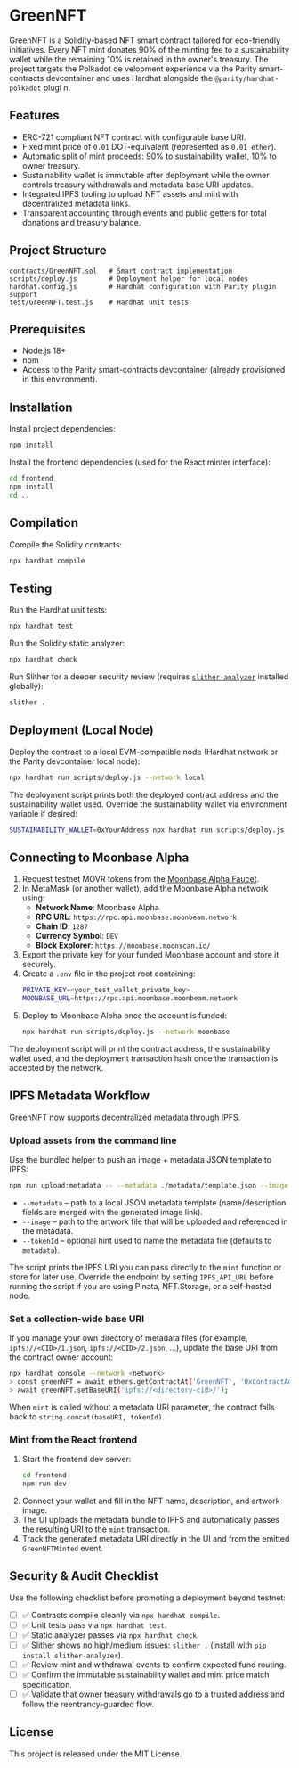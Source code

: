 # GreenNFT

GreenNFT is a Solidity-based NFT smart contract tailored for eco-friendly initiatives. Every NFT mint donates 90% of the minting
 fee to a sustainability wallet while the remaining 10% is retained in the owner's treasury. The project targets the Polkadot de
velopment experience via the Parity smart-contracts devcontainer and uses Hardhat alongside the `@parity/hardhat-polkadot` plugi
n.

## Features
- ERC-721 compliant NFT contract with configurable base URI.
- Fixed mint price of `0.01` DOT-equivalent (represented as `0.01 ether`).
- Automatic split of mint proceeds: 90% to sustainability wallet, 10% to owner treasury.
- Sustainability wallet is immutable after deployment while the owner controls treasury withdrawals and metadata base URI updates.
- Integrated IPFS tooling to upload NFT assets and mint with decentralized metadata links.
- Transparent accounting through events and public getters for total donations and treasury balance.

## Project Structure
```
contracts/GreenNFT.sol   # Smart contract implementation
scripts/deploy.js        # Deployment helper for local nodes
hardhat.config.js        # Hardhat configuration with Parity plugin support
test/GreenNFT.test.js    # Hardhat unit tests
```

## Prerequisites
- Node.js 18+
- npm
- Access to the Parity smart-contracts devcontainer (already provisioned in this environment).

## Installation
Install project dependencies:
```bash
npm install
```

Install the frontend dependencies (used for the React minter interface):
```bash
cd frontend
npm install
cd ..
```

## Compilation
Compile the Solidity contracts:
```bash
npx hardhat compile
```

## Testing
Run the Hardhat unit tests:
```bash
npx hardhat test
```

Run the Solidity static analyzer:
```bash
npx hardhat check
```

Run Slither for a deeper security review (requires [`slither-analyzer`](https://github.com/crytic/slither) installed globally):
```bash
slither .
```

## Deployment (Local Node)
Deploy the contract to a local EVM-compatible node (Hardhat network or the Parity devcontainer local node):
```bash
npx hardhat run scripts/deploy.js --network local
```

The deployment script prints both the deployed contract address and the sustainability wallet used. Override the sustainability
wallet via environment variable if desired:
```bash
SUSTAINABILITY_WALLET=0xYourAddress npx hardhat run scripts/deploy.js --network local
```

## Connecting to Moonbase Alpha
1. Request testnet MOVR tokens from the [Moonbase Alpha Faucet](https://apps.moonbeam.network/moonbase-alpha/faucet).
2. In MetaMask (or another wallet), add the Moonbase Alpha network using:
   - **Network Name**: Moonbase Alpha
   - **RPC URL**: `https://rpc.api.moonbase.moonbeam.network`
   - **Chain ID**: `1287`
   - **Currency Symbol**: `DEV`
   - **Block Explorer**: `https://moonbase.moonscan.io/`
3. Export the private key for your funded Moonbase account and store it securely.
4. Create a `.env` file in the project root containing:
   ```bash
   PRIVATE_KEY=<your_test_wallet_private_key>
   MOONBASE_URL=https://rpc.api.moonbase.moonbeam.network
   ```
5. Deploy to Moonbase Alpha once the account is funded:
   ```bash
   npx hardhat run scripts/deploy.js --network moonbase
   ```

The deployment script will print the contract address, the sustainability wallet used, and the deployment transaction hash once
the transaction is accepted by the network.

## IPFS Metadata Workflow

GreenNFT now supports decentralized metadata through IPFS.

### Upload assets from the command line

Use the bundled helper to push an image + metadata JSON template to IPFS:

```bash
npm run upload:metadata -- --metadata ./metadata/template.json --image ./assets/art.png --tokenId 1
```

- `--metadata` – path to a local JSON metadata template (name/description fields are merged with the generated image link).
- `--image` – path to the artwork file that will be uploaded and referenced in the metadata.
- `--tokenId` – optional hint used to name the metadata file (defaults to `metadata`).

The script prints the IPFS URI you can pass directly to the `mint` function or store for later use. Override the endpoint by setting `IPFS_API_URL` before running the script if you are using Pinata, NFT.Storage, or a self-hosted node.

### Set a collection-wide base URI

If you manage your own directory of metadata files (for example, `ipfs://<CID>/1.json`, `ipfs://<CID>/2.json`, …), update the base URI from the contract owner account:

```bash
npx hardhat console --network <network>
> const greenNFT = await ethers.getContractAt('GreenNFT', '0xContractAddress');
> await greenNFT.setBaseURI('ipfs://<directory-cid>/');
```

When `mint` is called without a metadata URI parameter, the contract falls back to `string.concat(baseURI, tokenId)`.

### Mint from the React frontend

1. Start the frontend dev server:
   ```bash
   cd frontend
   npm run dev
   ```
2. Connect your wallet and fill in the NFT name, description, and artwork image.
3. The UI uploads the metadata bundle to IPFS and automatically passes the resulting URI to the `mint` transaction.
4. Track the generated metadata URI directly in the UI and from the emitted `GreenNFTMinted` event.

## Security & Audit Checklist

Use the following checklist before promoting a deployment beyond testnet:

- [ ] ✅ Contracts compile cleanly via `npx hardhat compile`.
- [ ] ✅ Unit tests pass via `npx hardhat test`.
- [ ] ✅ Static analyzer passes via `npx hardhat check`.
- [ ] ✅ Slither shows no high/medium issues: `slither .` (install with `pip install slither-analyzer`).
- [ ] ✅ Review mint and withdrawal events to confirm expected fund routing.
- [ ] ✅ Confirm the immutable sustainability wallet and mint price match specification.
- [ ] ✅ Validate that owner treasury withdrawals go to a trusted address and follow the reentrancy-guarded flow.

## License
This project is released under the MIT License.
